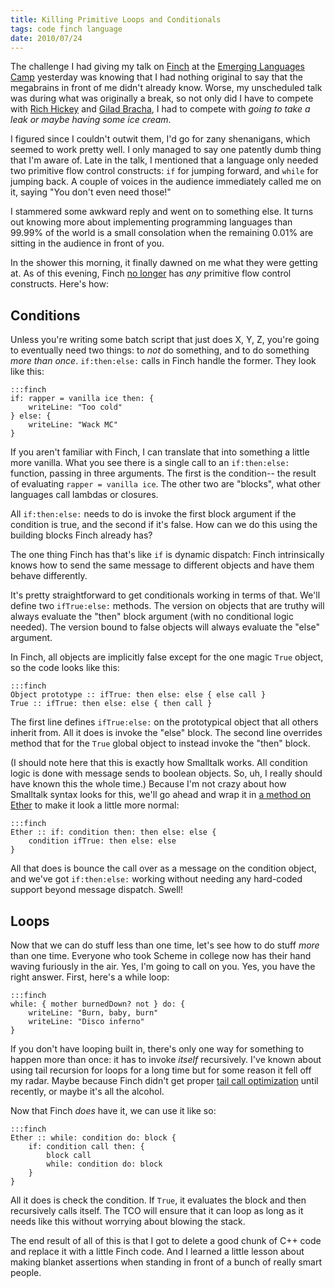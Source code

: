 ```yaml
---
title: Killing Primitive Loops and Conditionals
tags: code finch language
date: 2010/07/24
---
```

The challenge I had giving my talk on [Finch](http://finch.stuffwithstuff.com/) at the [Emerging Languages
Camp](http://emerginglangs.com/) yesterday was knowing that I had nothing original to say that the
megabrains in front of me didn't already know. Worse, my unscheduled talk was
during what was originally a break, so not only did I have to compete with
[Rich Hickey](http://clojure.org/) and [Gilad Bracha](http://bracha.org/Site/Newspeak.html), I had to compete with *going to take
a leak or maybe having some ice cream*.

I figured since I couldn't outwit them, I'd go for zany shenanigans, which
seemed to work pretty well. I only managed to say one patently dumb thing that
I'm aware of. Late in the talk, I mentioned that a language only needed two
primitive flow control constructs: `if` for jumping forward, and `while` for
jumping back. A couple of voices in the audience immediately called me on it,
saying "You don't even need those!"

I stammered some awkward reply and went on to something else. It turns out
knowing more about implementing programming languages than 99.99% of the world
is a small consolation when the remaining 0.01% are sitting in the audience in
front of you.

In the shower this morning, it finally dawned on me what they were getting at.
As of this evening, Finch [no longer](http://bitbucket.org/munificent/finch/changeset/846bdbf7e8ed) has *any* primitive flow control constructs. Here's how:

## Conditions

Unless you're writing some batch script that just does X, Y, Z, you're going
to eventually need two things: to *not* do something, and to do something
*more than once*. `if:then:else:` calls in Finch handle the former. They look
like this:

    :::finch
    if: rapper = vanilla ice then: {
        writeLine: "Too cold"
    } else: {
        writeLine: "Wack MC"
    }

If you aren't familiar with Finch, I can translate that into something a
little more vanilla. What you see there is a single call to an `if:then:else:`
function, passing in three arguments. The first is the condition-- the result
of evaluating `rapper = vanilla ice`. The other two are "blocks", what other
languages call lambdas or closures.

All `if:then:else:` needs to do is invoke the first block argument if the
condition is true, and the second if it's false. How can we do this using the
building blocks Finch already has?

The one thing Finch has that's like `if` is dynamic dispatch: Finch
intrinsically knows how to send the same message to different objects and have
them behave differently.

It's pretty straightforward to get conditionals working in terms of that.
We'll define two `ifTrue:else:` methods. The version on objects that are
truthy will always evaluate the "then" block argument (with no conditional
logic needed). The version bound to false objects will always evaluate the
"else" argument.

In Finch, all objects are implicitly false except for the one magic `True`
object, so the code looks like this:

    :::finch
    Object prototype :: ifTrue: then else: else { else call }
    True :: ifTrue: then else: else { then call }

The first line defines `ifTrue:else:` on the prototypical object that all
others inherit from. All it does is invoke the "else" block. The second line
overrides method that for the `True` global object to instead invoke the
"then" block.

(I should note here that this is exactly how Smalltalk works. All condition
logic is done with message sends to boolean objects. So, uh, I really should
have known this the whole time.) Because I'm not crazy about how Smalltalk
syntax looks for this, we'll go ahead and wrap it in [a method on Ether](http://journal.stuffwithstuff.com/2010/06/25/methods-on-the-ether-or-creating-your-own-control-structures-for-fun-and-profit/)
to make it look a little more normal:

    :::finch
    Ether :: if: condition then: then else: else {
        condition ifTrue: then else: else
    }

All that does is bounce the call over as a message on the condition object,
and we've got `if:then:else:` working without needing any hard-coded support
beyond message dispatch. Swell!

## Loops

Now that we can do stuff less than one time, let's see how to do stuff *more*
than one time. Everyone who took Scheme in college now has their hand waving
furiously in the air. Yes, I'm going to call on you. Yes, you have the right
answer. First, here's a while loop:

    :::finch
    while: { mother burnedDown? not } do: {
        writeLine: "Burn, baby, burn"
        writeLine: "Disco inferno"
    }

If you don't have looping built in, there's only one way for something to
happen more than once: it has to invoke *itself* recursively. I've known about
using tail recursion for loops for a long time but for some reason it fell off
my radar. Maybe because Finch didn't get proper [tail call optimization](http://en.wikipedia.org/wiki/Tail_call_optimization)
until recently, or maybe it's all the alcohol.

Now that Finch *does* have it, we can use it like so:

    :::finch
    Ether :: while: condition do: block {
        if: condition call then: {
            block call
            while: condition do: block
        }
    }

All it does is check the condition. If `True`, it evaluates the block and then
recursively calls itself. The TCO will ensure that it can loop as long as it
needs like this without worrying about blowing the stack.

The end result of all of this is that I got to delete a good chunk of C++ code
and replace it with a little Finch code. And I learned a little lesson about
making blanket assertions when standing in front of a bunch of really smart
people.
